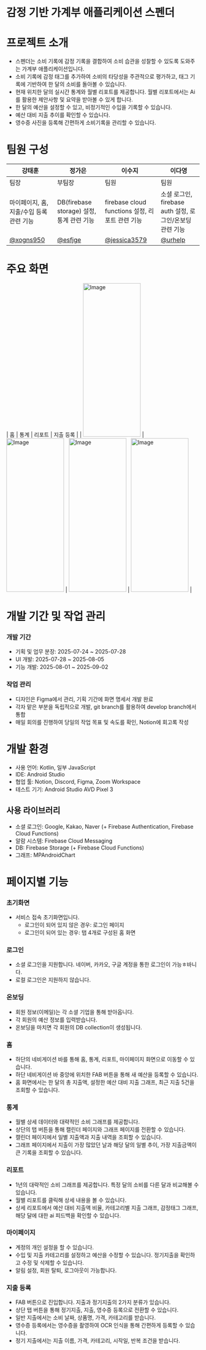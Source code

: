 # 감정 기반 가계부 애플리케이션 스펜더

# 프로젝트 소개
* 스펜더는 소비 기록에 감정 기록을 결합하여 소비 습관을 성찰할 수 있도록 도와주는 가계부 애플리케이션입니다.
* 소비 기록에 감정 태그를 추가하여 소비의 타당성을 주관적으로 평가하고, 태그 기록에 기반하여 한 달의 소비를 돌아볼 수 있습니다.
* 현재 위치한 달의 실시간 통계와 월별 리포트를 제공합니다. 월별 리포트에서는 Ai를 활용한 제안사항 및 요약을 받아볼 수 있게 합니다.
* 한 달의 예산을 설정할 수 있고, 비정기적인 수입을 기록할 수 있습니다.
* 예산 대비 지출 추이를 확인할 수 있습니다.
* 영수증 사진을 등록해 간편하게 소비기록을 관리할 수 있습니다.

# 팀원 구성
| 강태훈 | 정가은 | 이수지 | 이다영 |
| - | - | - | - |
| 팀장 | 부팀장 | 팀원 | 팀원 |
| 마이페이지, 홈, 지출/수입 등록 관련 기능 | DB(firebase storage) 설정, 통계 관련 기능 | firebase cloud functions 설정, 리포트 관련 기능 | 소셜 로그인, firebase auth 설정, 로그인/온보딩 관련 기능 |
| [@xogns950](https://github.com/xogns950) | [@esfjge](https://github.com/EunaJ99/EunaJ99) | [@jessica3579](https://github.com/jessica3579) | [@urhelp](https://github.com/urhelp) |

# 주요 화면
| 홈 | 통계 | 리포트 | 지출 등록 |
| <img width="150" height="400" alt="Image" src="https://github.com/user-attachments/assets/da164496-8560-4cbf-a7ff-d8d59bab9b04" /> | <img width="150" height="400" alt="Image" src="https://github.com/user-attachments/assets/8b1a06c8-d77c-4d63-bf53-81feac996e7f" /> | <img width="150" height="400" alt="Image" src="https://github.com/user-attachments/assets/365df8df-51a9-444c-92ed-23e609293558" /> | <img width="150" height="400" alt="Image" src="https://github.com/user-attachments/assets/a7bf8c4e-3afe-4af7-a304-d9fb6d12bec6" /> |

# 개발 기간 및 작업 관리
### 개발 기간
* 기획 및 업무 분장: 2025-07-24 ~ 2025-07-28
* UI 개발: 2025-07-28 ~ 2025-08-05
* 기능 개발: 2025-08-01 ~ 2025-09-02

### 작업 관리
* 디자인은 Figma에서 관리, 기획 기간에 화면 명세서 개발 완료
* 각자 맡은 부분을 독립적으로 개발, git branch를 활용하여 develop branch에서 통합
* 매일 회의를 진행하여 당일의 작업 목표 및 속도를 확인, Notion에 회고록 작성

# 개발 환경
* 사용 언어: Kotlin, 일부 JavaScript
* IDE: Android Studio
* 협업 툴: Notion, Discord, Figma, Zoom Workspace
* 테스트 기기: Android Studio AVD Pixel 3

## 사용 라이브러리
* 소셜 로그인: Google, Kakao, Naver (+ Firebase Authentication, Firebase Cloud Functions)
* 알람 시스템: Firebase Cloud Messaging
* DB: Firebase Storage (+ Firebase Cloud Functions)
* 그래프: MPAndroidChart

# 페이지별 기능
### 초기화면
* 서비스 접속 초기화면입니다.
  * 로그인이 되어 있지 않은 경우: 로그인 페이지
  * 로그인이 되어 있는 경우: 탭 4개로 구성된 홈 화면

### 로그인
* 소셜 로그인을 지원합니다. 네이버, 카카오, 구글 계정을 통한 로그인이 가능ㅎ바니다.
* 로컬 로그인은 지원하지 않습니다.

### 온보딩
* 회원 정보(이메일)는 각 소셜 기업을 통해 받아옵니다.
* 각 회원의 예산 정보를 입력받습니다.
* 온보딩을 마치면 각 회원의 DB collection이 생성됩니다.

### 홈
* 하단의 네비게이션 바를 통해 홈, 통계, 리포트, 마이페이지 화면으로 이동할 수 있습니다.
* 하단 네비게이션 바 중앙에 위치한 FAB 버튼을 통해 새 예산을 등록할 수 있습니다.
* 홈 화면에서는 한 달의 총 지출액, 설정한 예산 대비 지출 그래프, 최근 지출 5건을 조회할 수 있습니다.

### 통계
* 월별 상세 데이터와 대략적인 소비 그래프를 제공합니다.
* 상단의 탭 버튼을 통해 캘린더 페이지와 그래프 페이지를 전환할 수 있습니다.
* 캘린더 페이지에서 일별 지출액과 지출 내역을 조회할 수 있습니다.
* 그래프 페이지에서 지출이 가장 많았던 날과 해당 달의 일별 추이, 가장 지출금액이 큰 기록을 조회할 수 있습니다.

### 리포트
* 1년의 대략적인 소비 그래프를 제공합니다. 특정 달의 소비를 다른 달과 비교해볼 수 있습니다.
* 월별 리포트를 클릭해 상세 내용을 볼 수 있습니다.
* 상세 리포트에서 예산 대비 지출액 비율, 카테고리별 지출 그래프, 감정태그 그래프, 해당 달에 대한 ai 피드백을 확인할 수 있습니다.

### 마이페이지
* 계정의 개인 설정을 할 수 있습니다.
* 수입 및 지출 카테고리를 설정하고 예산을 수정할 수 있습니다. 정기지출을 확인하고 수정 및 삭제할 수 있습니다.
* 알림 설정, 회원 탈퇴, 로그아웃이 가능합니다.

### 지출 등록
* FAB 버튼으로 진입합니다. 지출과 정기지출의 2가지 분류가 있습니다.
* 상단 탭 버튼을 통해 정기지출, 지출, 영수증 등록으로 전환할 수 있습니다.
* 일반 지출에서는 소비 날짜, 상품명, 가격, 카테고리를 받습니다.
* 영수증 등록에서는 영수증을 촬영하여 OCR 인식을 통해 간편하게 등록할 수 있습니다.
* 정기 지출에서는 지출 이름, 가격, 카테고리, 시작일, 반복 조건을 받습니다.
